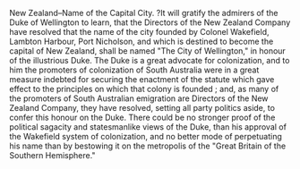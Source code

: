 New Zealand–Name of the Capital City. ?It will gratify the admirers of the Duke of Wellington to learn, that the Directors of the New Zealand Company have resolved that the name of the city founded by Colonel Wakefield, Lambton Harbour, Port Nicholson, and which is destined to become the capital of New Zealand, shall be named "The City of Wellington," in honour of the illustrious Duke. The Duke is a great advocate for colonization, and to him the promoters of colonization of South Australia were in a great measure indebted for securing the enactment of the statute which gave effect to the principles on which that colony is founded ; and, as many of the promoters of South Australian emigration are Directors of the New Zealand Company, they have resolved, setting all party politics aside, to confer this honour on the Duke. There could be no stronger proof of the political sagacity and statesmanlike views of the Duke, than his approval of the Wakefield system of colonization, and no better mode of perpetuating his name than by bestowing it on the metropolis of the "Great Britain of the Southern Hemisphere."